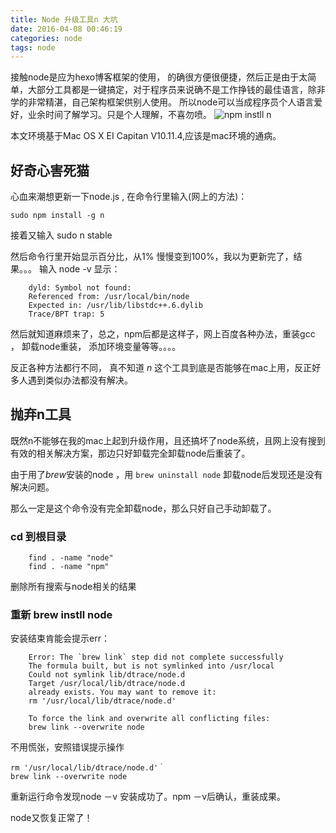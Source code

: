 ```yaml
---
title: Node 升级工具n 大坑 
date: 2016-04-08 00:46:19
categories: node 
tags: node
---
```


接触node是应为hexo博客框架的使用， 的确很方便很便捷，然后正是由于太简单，大部分工具都是一键搞定，对于程序员来说确不是工作挣钱的最佳语言，除非学的非常精湛，自己架构框架供别人使用。
所以node可以当成程序员个人语言爱好，业余时间了解学习。只是个人理解，不喜勿喷。
![npm instll n](http://www.uml.org.cn/itnews/images/201312030901.jpg)

<!-- more -->

本文环境基于Mac OS X EI Capitan V10.11.4,应该是mac环境的通病。

## 好奇心害死猫

心血来潮想更新一下node.js ,
在命令行里输入(网上的方法)：

```
sudo npm install -g n
```

接着又输入 sudo n stable

然后命令行里开始显示百分比，从1% 慢慢变到100%，我以为更新完了，结果。。。
输入 node -v  显示：

```
    dyld: Symbol not found:
    Referenced from: /usr/local/bin/node
    Expected in: /usr/lib/libstdc++.6.dylib
    Trace/BPT trap: 5
```

然后就知道麻烦来了，总之，npm后都是这样子，网上百度各种办法，重装gcc ， 卸载node重装， 添加环境变量等等。。。。

反正各种方法都行不同， 真不知道 *n* 这个工具到底是否能够在mac上用，反正好多人遇到类似办法都没有解决。

## 抛弃n工具

既然n不能够在我的mac上起到升级作用，且还搞坏了node系统，且网上没有搜到有效的相关解决方案，那边只好卸载完全卸载node后重装了。

由于用了*brew*安装的node ，用  ```brew uninstall node``` 卸载node后发现还是没有解决问题。

那么一定是这个命令没有完全卸载node，那么只好自己手动卸载了。

###  cd 到根目录 

```
    find . -name "node"
    find . -name "npm"
```
删除所有搜索与node相关的结果

### 重新 brew instll node

安装结束肯能会提示err：

```
    Error: The `brew link` step did not complete successfully
    The formula built, but is not symlinked into /usr/local
    Could not symlink lib/dtrace/node.d
    Target /usr/local/lib/dtrace/node.d
    already exists. You may want to remove it:
    rm '/usr/local/lib/dtrace/node.d'

    To force the link and overwrite all conflicting files:
    brew link --overwrite node
```

不用慌张，安照错误提示操作
```
rm '/usr/local/lib/dtrace/node.d'｀ 
brew link --overwrite node
```

重新运行命令发现node －v 安装成功了。npm －v后确认，重装成果。

node又恢复正常了！

